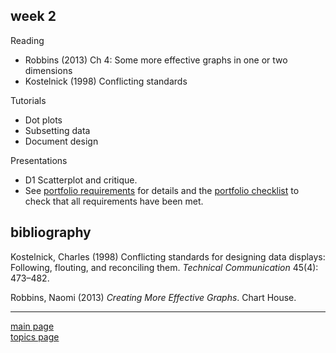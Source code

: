 
week 2
------

Reading

-   Robbins (2013) Ch 4: Some more effective graphs in one or two dimensions
-   Kostelnick (1998) Conflicting standards

Tutorials

-   Dot plots
-   Subsetting data
-   Document design

Presentations

-   D1 Scatterplot and critique.
-   See [portfolio requirements](folio-01_portfolio-requirements.md) for details and the [portfolio checklist](folio-02_portfolio-checklist.pdf) to check that all requirements have been met.

bibliography
------------

Kostelnick, Charles (1998) Conflicting standards for designing data displays: Following, flouting, and reconciling them. *Technical Communication* 45(4): 473–482.

Robbins, Naomi (2013) *Creating More Effective Graphs*. Chart House.

------------------------------------------------------------------------

[main page](../README.md)<br> [topics page](../README-by-topic.md)
